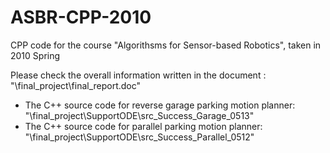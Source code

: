 # ASBR-CPP-2010
CPP code for the course "Algorithsms for Sensor-based Robotics", taken in 2010 Spring

Please check the overall information written in the document : "\final_project\final_report.doc"

- The C++ source code for reverse garage parking motion planner: "\final_project\SupportODE\src_Success_Garage_0513"
- The C++ source code for parallel parking motion planner: "\final_project\SupportODE\src_Success_Parallel_0512"

